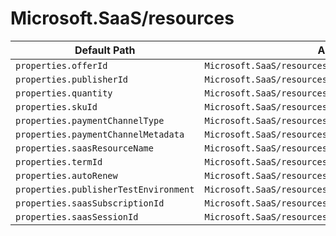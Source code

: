 # Microsoft.SaaS/resources

| Default Path | Alias |
|---|---|
| `properties.offerId` | `Microsoft.SaaS/resources/offerId` |
| `properties.publisherId` | `Microsoft.SaaS/resources/publisherId` |
| `properties.quantity` | `Microsoft.SaaS/resources/quantity` |
| `properties.skuId` | `Microsoft.SaaS/resources/skuId` |
| `properties.paymentChannelType` | `Microsoft.SaaS/resources/paymentChannelType` |
| `properties.paymentChannelMetadata` | `Microsoft.SaaS/resources/paymentChannelMetadata` |
| `properties.saasResourceName` | `Microsoft.SaaS/resources/saasResourceName` |
| `properties.termId` | `Microsoft.SaaS/resources/termId` |
| `properties.autoRenew` | `Microsoft.SaaS/resources/autoRenew` |
| `properties.publisherTestEnvironment` | `Microsoft.SaaS/resources/publisherTestEnvironment` |
| `properties.saasSubscriptionId` | `Microsoft.SaaS/resources/saasSubscriptionId` |
| `properties.saasSessionId` | `Microsoft.SaaS/resources/saasSessionId` |

